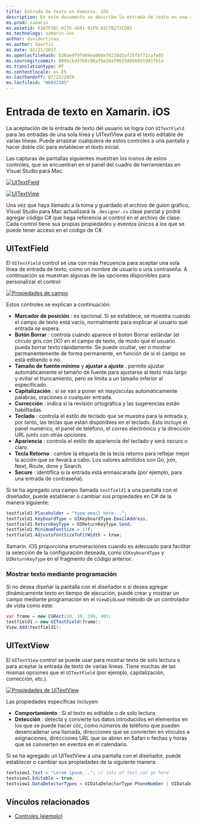 ```yaml
---
title: Entrada de texto en Xamarin. iOS
description: En este documento se describe la entrada de texto en una aplicación Xamarin. iOS. Describe el uso de campo y UITextVIew mediante programación y en el diseñador de iOS.
ms.prod: xamarin
ms.assetid: 03A7F1DC-017D-4501-91FD-82C78272CDB1
ms.technology: xamarin-ios
author: davidortinau
ms.author: daortin
ms.date: 03/21/2017
ms.openlocfilehash: b36ae9f9fe04ea060ef0238d5af25fb771cafe85
ms.sourcegitcommit: 008bcbd37b6c96a7be2baf0633d066931d41f61a
ms.translationtype: MT
ms.contentlocale: es-ES
ms.lasthandoff: 07/22/2020
ms.locfileid: "86932345"
---
```

# <a name="text-input-in-xamarinios"></a>Entrada de texto en Xamarin. iOS

La aceptación de la entrada de texto del usuario se logra con `UITextField` para las entradas de una sola línea y UITextView para el texto editable de varias líneas. Puede arrastrar cualquiera de estos controles a una pantalla y hacer doble clic para establecer el texto inicial.

Las capturas de pantallas siguientes muestran los iconos de estos controles, que se encuentran en el panel del cuadro de herramientas en Visual Studio para Mac:

 [![UITextField](text-input-images/image11a.png)](text-input-images/image11a.png#lightbox)

 [![UITextView](text-input-images/image13a.png)](text-input-images/image13a.png#lightbox)

Una vez que haya llamado a la toma y guardado el archivo de guion gráfico, Visual Studio para Mac actualizará la `.designer.cs` clase parcial y podrá agregar código C# que haga referencia al control en el archivo de clase. Cada control tiene sus propias propiedades y eventos únicos a los que se puede tener acceso en el código de C#.

 <a name="UITextField"></a>

## <a name="uitextfield"></a>UITextField

El `UITextField` control se usa con más frecuencia para aceptar una sola línea de entrada de texto, como un nombre de usuario o una contraseña. A continuación se muestran algunas de las opciones disponibles para personalizar el control:

 [![Propiedades de campo](text-input-images/image15a.png)](text-input-images/image15a.png#lightbox)

Estos controles se explican a continuación:

- **Marcador de posición** : es opcional. Si se establece, se muestra cuando el campo de texto está vacío, normalmente para explicar al usuario qué entrada se espera.
- **Botón Borrar** : controla cuándo aparece el botón Borrar estándar (el círculo gris con (X)) en el campo de texto, de modo que el usuario pueda borrar texto rápidamente. Se puede ocultar, ver o mostrar permanentemente de forma permanente, en función de si el campo se está editando o no.
- **Tamaño de fuente mínimo** y **ajustar a ajuste** : permite ajustar automáticamente el tamaño de fuente para ajustarse al texto más largo y evitar el truncamiento, pero se limita a un tamaño inferior al especificado.
- **Capitalización** : si se van a poner en mayúsculas automáticamente palabras, oraciones o cualquier entrada.
- **Corrección** : indica si la revisión ortográfica y las sugerencias están habilitadas.
- **Teclado** : controla el estilo de teclado que se muestra para la entrada y, por tanto, las teclas que están disponibles en el teclado. Esto incluye el panel numérico, el panel de teléfono, el correo electrónico y la dirección URL junto con otras opciones.
- **Apariencia** : controla el estilo de apariencia del teclado y será oscuro o claro.
- **Tecla Retorno** : cambie la etiqueta de la tecla retorno para reflejar mejor la acción que se llevará a cabo. Los valores admitidos son Go, join, Next, Route, done y Search.
- **Secure** : identifica si la entrada está enmascarada (por ejemplo, para una entrada de contraseña).

Si se ha agregado una campo llamada `textfield1` a una pantalla con el diseñador, puede establecer o cambiar sus propiedades en C# de la manera siguiente:

```csharp
textfield1.Placeholder = "type email here...";
textfield1.KeyboardType = UIKeyboardType.EmailAddress;
textfield1.ReturnKeyType = UIReturnKeyType.Send;
textfield1.MinimumFontSize = 17f;
textfield1.AdjustsFontSizeToFitWidth = true;
```

Xamarin. iOS proporciona enumeraciones cuando es adecuado para facilitar la selección de la configuración deseada, como `UIKeyboardType` y `UIReturnKeyType` en el fragmento de código anterior.

### <a name="display-text-programmatically"></a>Mostrar texto mediante programación

Si no desea diseñar la pantalla con el diseñador o si desea agregar dinámicamente texto en tiempo de ejecución, puede crear y mostrar un campo mediante programación en el `ViewDidLoad` método de un controlador de vista como este:

```csharp
var frame = new CGRect(10, 10, 300, 40);
textfield1 = new UITextField(frame);
View.Add(textfield1);
```

 <a name="UITextView"></a>

## <a name="uitextview"></a>UITextView

El `UITextView` control se puede usar para mostrar texto de solo lectura o para aceptar la entrada de texto de varias líneas. Tiene muchas de las mismas opciones que el `UITextField` (por ejemplo, capitalización, corrección, etc.).

 [![Propiedades de UITextView](text-input-images/image16a.png)](text-input-images/image16a.png#lightbox)

Las propiedades específicas incluyen:

- **Comportamiento** : Si el texto es editable o de solo lectura.
- **Detección** : detecta y convierte los datos introducidos en elementos en los que se puede hacer clic, como números de teléfono que pueden desencadenar una llamada, direcciones que se convierten en vínculos a asignaciones, direcciones URL que se abren en Safari o fechas y horas que se convierten en eventos en el calendario.

Si se ha agregado un UITextView a una pantalla con el diseñador, puede establecer o cambiar sus propiedades de la siguiente manera:

```csharp
textview1.Text = "Lorem ipsum..."; // lots of text can go here
textview1.Editable = true;
textview1.DataDetectorTypes = UIDataDetectorType.PhoneNumber | UIDataDetectorType.Link;
```

## <a name="related-links"></a>Vínculos relacionados

- [Controles (ejemplo)](https://docs.microsoft.com/samples/xamarin/ios-samples/controls)

